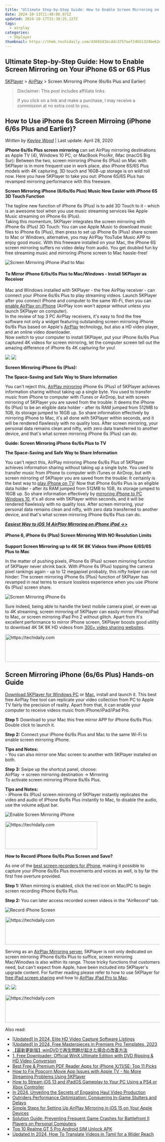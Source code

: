 ```yaml
---
title: "Ultimate Step-by-Step Guide: How to Enable Screen Mirroring on Your iPhone 6S or 6S Plus"
date: 2024-10-13T21:48:00.971Z
updated: 2024-10-17T21:38:25.127Z
tags:
  - airplay
categories:
  - 5kplayer
thumbnail: https://thmb.techidaily.com/43693d1bcddc3757eef24651324be62efb3dc8d54599f3df8a30593f96e0aa27.jpg
---
```


## Ultimate Step-by-Step Guide: How to Enable Screen Mirroring on Your iPhone 6S or 6S Plus

[5KPlayer](https://tools.techidaily.com/5kplayer/products/) \> [AirPlay](https://tools.techidaily.com/5kplayer/airplay/) \> Screen Mirroring iPhone (6s/6s Plus and Earlier)

>  Disclaimer: This post includes affiliate links
>
>  If you click on a link and make a purchase, I may receive a commission at no extra cost to you.
>

## How to Use iPhone 6s Screen Mirroing (iPhone 6/6s Plus and Earlier)?

 _Written by [Kaylee Wood](https://www.quora.com/profile/Amanda-Hu-21)_ | Last update: April 28, 2020

**iPhone 6s/6s Plus screen mirroring** can set AirPlay mirroring destinations as Apple TV (4), Windows 10 PC, or MacBook Pro/Air, iMac (macOS Big Sur): Between the two, screen mirroring iPhone 6s (Plus) on Mac with 5KPlayer is in more frequent use in work place, also iPhone 6S/6S Plus models with 4K capturing, 3D touch and 16GB-up storage is on wild roll now. Here you have 5KPlayer to take you out: iPhone 6S/6S Plus has revamped mirroring performance with this freeware.

**Screen Mirroring iPhone (6/6s/6s Plus) Music Now Easier with iPhone 6S 3D Touch Function** 

The tagline new function of iPhone 6s (Plus) is to add 3D Touch to it - which is an awesome tool when you use music streaming services like Apple Music streaming on iPhone 6s (Plus).  
 Taking this momentum, 5KPlayer integrates the screen mirroring with iPhone 6s (Plus) 3D Touch: You can use Apple Music to download music files to iPhone 6s (Plus), then press to set up iPhone 6s (Plus) share screen to Mac or Windows, alternative, you may AirPlay YouTube Music APP to enjoy good music. With this freeware installed on your Mac, the iPhone 6S screen mirroring suffers no video delay from audio. You get doubled fun by free streaming music and mirroring iPhone screen to Mac hassle-free! 

![Screen Mirroring iPhone iPad to Mac](https://www.5kplayer.com/airplay/img/airplay-screen-mirroring.png) 

#### **To Mirror iPhone 6/6s/6s Plus to Mac/Windows - Install 5KPlayer as Receiver**

Mac and Windows installed with 5KPlayer - the free AirPlay receiver - can connect your iPhone 6s/6s Plus to play streaming videos. Launch 5KPlayer after you connect iPhone and computer to the same Wi-Fi, then you can [enable AirPlay on iPhone](https://tools.techidaily.com/5kplayer/airplay/) (AirPlay icon won't appear without unless you launch 5KPlayer on computer).  
In the review of top 3 PC AirPlay receivers, it's easy to find the free software not only a widget featuring outstanding screen mirroring iPhone 6s/6s Plus based on Apple's [AirPlay](https://tools.techidaily.com/5kplayer/airplay/) technology, but also a HD video player, and an online video downloader.  
Now switch to your computer to install 5KPlayer, put your iPhone 6s/6s Plus captured 4K videos for screen mirroring, let the computer screen tell out the amazing difference of iPhone 6s 4K capturing for you!

[![](https://www.5kplayer.com/airplay/../button/freedownwhitewin.png)](https://tools.techidaily.com/5kplayer/products/) [![](https://www.5kplayer.com/airplay/../button/freedownbackmac.png)](https://tools.techidaily.com/5kplayer/products/) 

**Screen Mirroring iPhone 6s (Plus):**

**The Space-Saving and Safe Way to Share Information**

You can't reject this, [AirPlay mirroring](https://tools.techidaily.com/5kplayer/airplay/) iPhone 6s (Plus) of 5KPlayer achieves information sharing without taking up a single byte. You used to transfer music from iPhone to computer with iTunes or AirDrop, but with screen mirroring of 5KPlayer you are saved from the trouble: It deems the iPhone 6s (Plus) to be an eligible data holder - after its RAM jumped from 512MB to 1GB, its storage jumped to 16GB up. So share information effectively by mirroring iPhone to Mac, it's all done with 5KPlayer within seconds, and it will be rendered flawlessly with no quality loss. After screen mirroring, your personal data remains clean and nifty, with zero data transferred to another device, and that's what screen mirroring iPhone 6s (Plus) can do.

**Guide: Screen Mirroring iPhone 6s/6s Plus to TV**

**The Space-Saving and Safe Way to Share Information**

You can't reject this, AirPlay mirroring iPhone 6s/6s Plus of 5KPlayer achieves information sharing without taking up a single byte. You used to transfer music from iPhone to computer with iTunes or AirDrop, but with screen mirroring of 5KPlayer you are saved from the trouble: It certainly is the best way to [play iPhone on TV](https://tools.techidaily.com/5kplayer/airplay/): Now that iPhone 6s/6s Plus is an eligible data holder - after its RAM jumped from 512MB to 1GB, its storage jumped to 16GB up. So share information effectively by [mirroring iPhone to PC Windows 10](https://tools.techidaily.com/5kplayer/airplay/), it's all done with 5KPlayer within seconds, and it will be rendered flawlessly with no quality loss. After screen mirroring, your personal data remains clean and nifty, with zero data transferred to another device, and that's what screen mirroring iPhone 6s/6s Plus can do.

_**[Easiest Way to iOS 14 AirPlay Mirroring on iPhone iPad ->>](https://tools.techidaily.com/5kplayer/airplay/)**_

####   **iPhone 6, iPhone 6s (Plus) Screen Mirroring With NO Resolution Limits**

**Support Screen Mirroring up to 4K 5K 8K Videos from iPhone 6/6S/6S Plus to Mac**

In the matter of pushing pixels, iPhone 6s (Plus) screen mirroring function of 5KPlayer never shrink back. With iPhone 6s (Plus) topping the camera pixel rankings again - up to 12 megapixel probably, this nifty helper can not hinder: The screen mirroring iPhone 6s (Plus) function of 5KPlayer has revamped in real terms to ensure lossless experience when you use iPhone 6s (Plus) screen share.

![Screen Mirroring iPhone 6s](https://www.5kplayer.com/airplay/img/mirror-iphone-to-mac.jpg) 

Sure indeed, being able to handle the best mobile camera pixel, or even up to 4K streaming, screen mirroring of 5KPlayer can easily mirror iPhone/iPad to Mac, or screen mirroring iPad Pro 2 without glitch. Apart from it's excellent performance to mirror iPhone screen, 5KPlayer boosts good utility to download 4K 5K 8K HD videos from [300+ video sharing websites](https://tools.techidaily.com/5kplayer/youtube-download/). 

<!-- affiliate ads begin -->
<a href="https://appsumo.8odi.net/c/5597632/2123730/7443" target="_top" id="2123730">
  <img src="//a.impactradius-go.com/display-ad/7443-2123730" border="0" alt="https://techidaily.com" width="728" height="90"/>
</a>
<img height="0" width="0" src="https://appsumo.8odi.net/i/5597632/2123730/7443" style="position:absolute;visibility:hidden;" border="0" />
<!-- affiliate ads end -->

## Screen Mirroring iPhone (6s/6s Plus) Hands-on Guide

[Download 5KPlayer for Windows PC](https://tools.techidaily.com/5kplayer/products/) or [Mac](https://tools.techidaily.com/5kplayer/products/), install and launch it. This best free AirPlay free tool can replicate your video collection from PC to Apple TV fairly the precision of reality. Apart from that, it can enable your computer to receive videos music from iPhone/iPad/iPad Pro.

**Step 1:**  Download to your Mac this free mirror APP for iPhone 6s/6s Plus. Double click to launch it.

**Step 2:** Connect your iPhone 6s/6s Plus and Mac to the same Wi-Fi to enable screen mirroring iPhone.

**Tips and Notes:**   
 \- You can also mirror one Mac screen to another with 5KPlayer installed on both.

**Step 3:**  Swipe up the shortcut panel, choose:   
 AirPlay -> screen mirroring destination -> Mirroring  
 To activate screen mirroring iPhone 6s/6s Plus.

**Tips and Notes:**   
 \- iPhone 6s (Plus) screen mirroring of 5KPlayer instantly replicates the video and audio of iPhone 6s/6s Plus instantly to Mac, to disable the audio, use the volume adjust bar.  

![Enable Screen Mirroring iPhone](https://www.5kplayer.com/airplay/../video-music-player/img/5kp-wmc-alternative-zjy-recording.jpg) 

<!-- affiliate ads begin -->
<a href="https://aligracehair.sjv.io/c/5597632/1934288/19272" target="_top" id="1934288">
  <img src="//a.impactradius-go.com/display-ad/19272-1934288" border="0" alt="https://techidaily.com" width="300" height="90"/>
</a>
<img height="0" width="0" src="https://aligracehair.sjv.io/i/5597632/1934288/19272" style="position:absolute;visibility:hidden;" border="0" />
<!-- affiliate ads end -->

**How to Record iPhone 6s/6s Plus Screen and Save?**

As one of the [best screen recorders for iPhone](https://tools.techidaily.com/5kplayer/airplay/), making it possible to capture your iPhone 6s/6s Plus movements and voices as well, is by far the first free overture provided.

**Step 1:** When mirroing is enabled, click the red icon on Mac/PC to begin screen recording iPhone 6s/6s Plus.

**Step 2:** You can later access recorded screen videos in the "AirRecord" tab.

![Record iPhone Screen](https://www.5kplayer.com/airplay/img/airrecord.jpg) 

<!-- affiliate ads begin -->
<a href="https://aligracehair.sjv.io/c/5597632/2036472/19272" target="_top" id="2036472">
  <img src="//a.impactradius-go.com/display-ad/19272-2036472" border="0" alt="https://techidaily.com" width="728" height="90"/>
</a>
<img height="0" width="0" src="https://aligracehair.sjv.io/i/5597632/2036472/19272" style="position:absolute;visibility:hidden;" border="0" />
<!-- affiliate ads end -->

Serving as an [AirPlay Mirroring server](https://tools.techidaily.com/5kplayer/airplay/), 5KPlayer is not only dedicated on screen mirroring iPhone 6s/6s Plus to suffice, screen mirroring Mac/Winodws is also within its range. Those tricky functions that customers need, but can't expect from Apple, have been included into 5KPlayer's upgrade content. For further reading please refer to how to use 5KPlayer for [free iPad screen sharing](https://tools.techidaily.com/5kplayer/airplay/) and how to [AirPlay iPad Pro to Mac](https://tools.techidaily.com/5kplayer/airplay/).

[![](https://www.5kplayer.com/airplay/../button/freedownwhitewin.png)](https://tools.techidaily.com/5kplayer/products/) [![](https://www.5kplayer.com/airplay/../button/freedownbackmac.png)](https://tools.techidaily.com/5kplayer/products/)

<!-- affiliate ads begin -->
<a href="https://imp.i357552.net/c/5597632/947746/11832" target="_top" id="947746">
  <img src="//a.impactradius-go.com/display-ad/11832-947746" border="0" alt="https://techidaily.com" width="728" height="90"/>
</a>
<img height="0" width="0" src="https://imp.i357552.net/i/5597632/947746/11832" style="position:absolute;visibility:hidden;" border="0" />
<!-- affiliate ads end -->

<ins class="adsbygoogle"
     style="display:block"
     data-ad-format="autorelaxed"
     data-ad-client="ca-pub-7571918770474297"
     data-ad-slot="1223367746"></ins>

<ins class="adsbygoogle"
     style="display:block"
     data-ad-client="ca-pub-7571918770474297"
     data-ad-slot="8358498916"
     data-ad-format="auto"
     data-full-width-responsive="true"></ins>

<span class="atpl-alsoreadstyle">Also read:</span>
<div><ul>
<li><a href="https://screen-video-capture.techidaily.com/updated-in-2024-elite-hd-video-capture-software-listings/"><u>[Updated] In 2024, Elite HD Video Capture Software Listings</u></a></li>
<li><a href="https://fox-glue.techidaily.com/updated-in-2024-free-masterpieces-in-premiere-pro-templates-2023/"><u>[Updated] In 2024, Free Masterpieces in Premiere Pro Templates, 2023</u></a></li>
<li><a href="https://media-tips.techidaily.com/windvd/"><u>【最新更新版】winDVDで再生問題が起きた場合の改善方法</u></a></li>
<li><a href="https://some-approaches.techidaily.com/1-free-downloader-official-winx-ultimate-edition-with-dvd-ripping-and-hd-video-conversion/"><u>1. Free Downloader: Official WinX Ultimate Edition with DVD Ripping & HD Video Conversion</u></a></li>
<li><a href="https://fox-web3.techidaily.com/best-free-and-premium-pdf-reader-apps-for-iphone-x11se-top-11-picks/"><u>Best Free & Premium PDF Reader Apps for iPhone X/11/SE: Top 11 Picks</u></a></li>
<li><a href="https://media-tips.techidaily.com/how-to-fix-popcorn-movie-app-issues-with-apple-tv-no-more-streaming-problems-using-5kplayer/"><u>How to Fix Popcorn Movie App Issues with Apple TV - No More Streaming Problems Using 5KPlayer</u></a></li>
<li><a href="https://media-tips.techidaily.com/how-to-stream-ios-13-and-ipados-gameplay-to-your-pc-using-a-ps4-or-xbox-controller/"><u>How to Stream iOS 13 and iPadOS Gameplay to Your PC Using a PS4 or Xbox Controller</u></a></li>
<li><a href="https://fox-glue.techidaily.com/in-2024-unveiling-the-secrets-of-engaging-haul-video-production/"><u>In 2024, Unveiling the Secrets of Engaging Haul Video Production</u></a></li>
<li><a href="https://win-able.techidaily.com/outriders-performance-optimization-conquering-in-game-stutters-and-delays/"><u>Outriders Performance Optimization: Conquering In-Game Stutters and Delays</u></a></li>
<li><a href="https://media-tips.techidaily.com/simple-steps-for-setting-up-airplay-mirroring-in-ios-15-on-your-apple-devices/"><u>Simple Steps for Setting Up AirPlay Mirroring in iOS 15 on Your Apple Devices</u></a></li>
<li><a href="https://win-blog.techidaily.com/solution-guide-preventing-frequent-game-crashes-for-battlefront-ii-players-on-personal-computers/"><u>Solution Guide: Preventing Frequent Game Crashes for Battlefront II Players on Personal Computers</u></a></li>
<li><a href="https://sim-unlock.techidaily.com/top-10-realme-gt-5-pro-android-sim-unlock-apk-by-drfone-android/"><u>Top 10 Realme GT 5 Pro Android SIM Unlock APK</u></a></li>
<li><a href="https://ai-video-translation.techidaily.com/updated-in-2024-how-to-translate-videos-in-tamil-for-a-wider-reach/"><u>Updated In 2024, How To Translate Videos in Tamil for a Wider Reach</u></a></li>
</ul></div>

